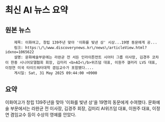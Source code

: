 # 최신 AI 뉴스 요약

## 원본 뉴스
		제목: 이화여고, 창립 139주년 맞아 '이화를 빛낸 상' 시상...19명 동문에게 공...
		링크: https:\/\/www.discoverynews.kr\/news\/articleView.html?idxno=1065622
		설명: 문화예술부문에는 라완균 전 서든 인라이튼먼트 시어터 그룹 이사장, 김경주 코차이 한중 시니어모델협회 회장, 김미리 <b>AI<\/b>위즈덤 대표, 이원주 갤러리 LVS 대표, 이정연 미국 타이드워터대학 겸임교수가 포함됐다.... 
		게시일: Sat, 31 May 2025 09:44:00 +0900


## 요약
이화여고가 창립 139주년을 맞아 '이화를 빛낸 상'을 19명의 동문에게 수여했다. 문화예술 부문에서는 라완균 전 이사장, 김경주 회장, 김미리 AI위즈덤 대표, 이원주 대표, 이정연 겸임교수 등이 수상의 영예를 안았다.
